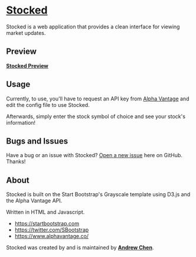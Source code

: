 # [Stocked](https://github.com/andrew-ch/stocked)

Stocked is a web application that provides a clean interface for viewing market updates.

## Preview

**[Stocked Preview](https://i.imgur.com/VB8FmJV.png)**

## Usage

Currently, to use, you'll have to request an API key from [Alpha Vantage](https://www.alphavantage.co/) and edit the config file to use Stocked.

Afterwards, simply enter the stock symbol of choice and see your stock's information!

## Bugs and Issues

Have a bug or an issue with Stocked? [Open a new issue](https://github.com/andrew-ch/stocked/issues) here on GitHub. Thanks!

## About

Stocked is built on the Start Bootstrap's Grayscale template using D3.js and the Alpha Vantage API.

Written in HTML and Javascript.

* https://startbootstrap.com
* https://twitter.com/SBootstrap
* https://www.alphavantage.co/

Stocked was created by and is maintained by **[Andrew Chen](https://github.com/andrew-ch)**.